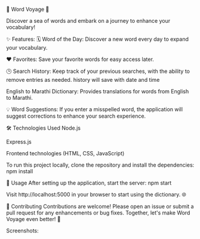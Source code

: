 🌊 Word Voyage 🌊

Discover a sea of words and embark on a journey to enhance your vocabulary!

✨ Features: 
🗓️ Word of the Day: Discover a new word every day to expand your vocabulary.

❤️ Favorites: Save your favorite words for easy access later.

🕒 Search History: Keep track of your previous searches, with the ability to remove entries as needed. history will save with date and time

 English to Marathi Dictionary: Provides translations for words from English to Marathi.
 
💡 Word Suggestions: If you enter a misspelled word, the application will suggest corrections to enhance your search experience.

🛠️ Technologies Used
Node.js

Express.js

Frontend technologies (HTML, CSS, JavaScript)

To run this project locally, clone the repository and install the dependencies:
npm install

🚀 Usage
After setting up the application, start the server:
npm start

Visit http://localhost:5000 in your browser to start using the dictionary. 🌐

🤝 Contributing
Contributions are welcome! Please open an issue or submit a pull request for any enhancements or bug fixes. Together, let's make Word Voyage even better! 🎉

Screenshots: 
